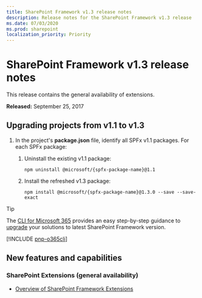 ```yaml
---
title: SharePoint Framework v1.3 release notes
description: Release notes for the SharePoint Framework v1.3 release
ms.date: 07/03/2020
ms.prod: sharepoint
localization_priority: Priority
---
```

# SharePoint Framework v1.3 release notes

This release contains the general availability of extensions.

**Released:** September 25, 2017

## Upgrading projects from v1.1 to v1.3

1. In the project's **package.json** file, identify all SPFx v1.1 packages. For each SPFx package:
    1. Uninstall the existing v1.1 package:

        ```console
        npm uninstall @microsoft/{spfx-package-name}@1.1
        ```

    1. Install the refreshed v1.3 package:

        ```console
        npm install @microsoft/{spfx-package-name}@1.3.0 --save --save-exact
        ```

> [!TIP]
> The [CLI for Microsoft 365](https://aka.ms/o365cli) provides an easy step-by-step guidance to [upgrade](https://pnp.github.io/cli-microsoft365/cmd/spfx/project/project-upgrade/) your solutions to latest SharePoint Framework version.

[!INCLUDE [pnp-o365cli](../../includes/snippets/open-source/pnp-o365cli.md)]

## New features and capabilities

### SharePoint Extensions (general availability)

- [Overview of SharePoint Framework Extensions](extensions/overview-extensions.md)